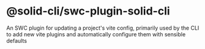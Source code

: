 # @solid-cli/swc-plugin-solid-cli

An SWC plugin for updating a project's vite config, primarily used by the CLI to add new vite plugins and automatically configure them with sensible defaults
